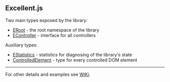 Excellent.js
------------

Two main types exposed by the library:

* [ERoot] - the root namespace of the library
* [EController] - interface for all controllers

Auxiliary types:

* [EStatistics] - statistics for diagnosing of the library's state
* [ControlledElement] - type for every controlled DOM element

---

For other details and examples see [WiKi].

[WiKi]:https://github.com/vitaly-t/excellent/wiki
[ERoot]:./ERoot.html
[EController]:./EController.html
[EStatistics]:./EStatistics.html
[ControlledElement]:./ControlledElement.html
